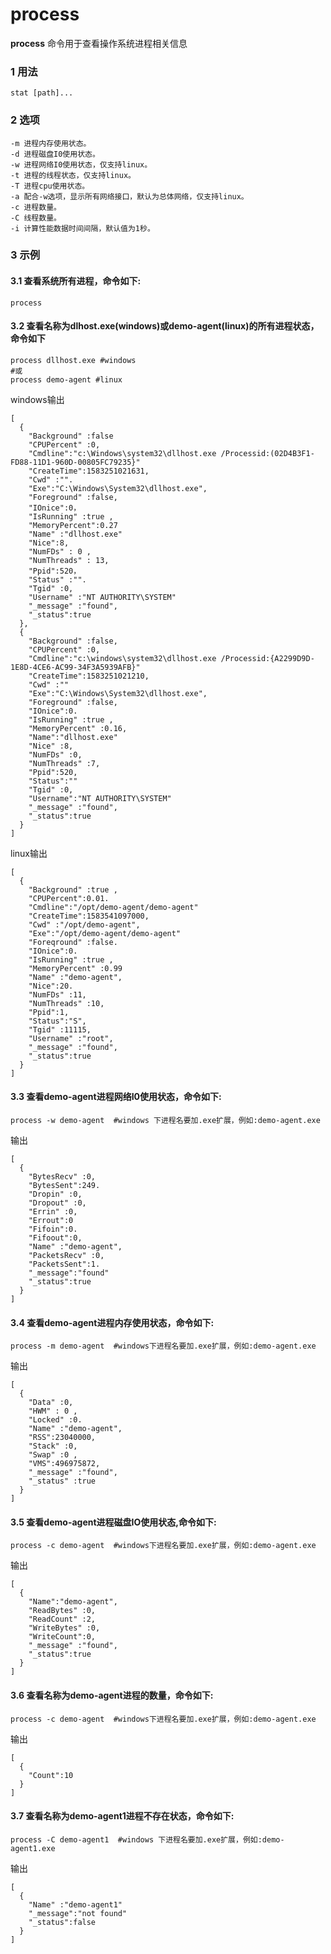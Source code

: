 # process

**process** 命令用于查看操作系统进程相关信息

### 1 用法

    stat [path]...

### 2 选项
	-m 进程内存使用状态。
	-d 进程磁盘I0使用状态。
	-w 进程网络I0使用状态，仅支持linux。
	-t 进程的线程状态，仅支持linux。
	-T 进程cpu使用状态。
	-a 配合-w选项，显示所有网络接口，默认为总体网络，仅支持linux。
	-c 进程数量。
	-C 线程数量。
	-i 计算性能数据时间间隔，默认值为1秒。

### 3 示例
#### 3.1 查看系统所有进程，命令如下:
	process
#### 3.2 查看名称为dlhost.exe(windows)或demo-agent(linux)的所有进程状态，命令如下
	process dllhost.exe #windows
	#或
	process demo-agent #linux

windows输出

	[
	  {
		"Background" :false
		"CPUPercent" :0,
		"Cmdline":"c:\Windows\system32\dllhost.exe /Processid:(02D4B3F1-FD88-11D1-960D-00805FC79235}"
		"CreateTime":1583251021631,
		"Cwd" :"".
		"Exe":"C:\Windows\System32\dllhost.exe",
		"Foreground" :false,
		"IOnice":0，
		"IsRunning" :true ,
		"MemoryPercent":0.27
		"Name" :"dllhost.exe"
		"Nice":8,
		"NumFDs" : 0 ,
		"NumThreads" : 13,
		"Ppid":520，
		"Status" :"".
		"Tgid" :0,
		"Username" :"NT AUTHORITY\SYSTEM"
		"_message" :"found",
		"_status":true
	  },
	  {
		"Background" :false,
		"CPUPercent" :0,
		"Cmdline":"c:\windows\system32\dllhost.exe /Processid:{A2299D9D-1E8D-4CE6-AC99-34F3A5939AFB}"
		"CreateTime":1583251021210,
		"Cwd" :""
		"Exe":"C:\Windows\System32\dllhost.exe",
		"Foreground" :false,
		"IOnice":0.
		"IsRunning" :true ,
		"MemoryPercent" :0.16,
		"Name":"dllhost.exe"
		"Nice" :8,
		"NumFDs" :0,
		"NumThreads" :7,
		"Ppid":520,
		"Status":""
		"Tgid" :0,
		"Username":"NT AUTHORITY\SYSTEM"
		"_message" :"found",
		"_status":true
	  }
	]
linux输出

	[
	  {
		"Background" :true ,
		"CPUPercent":0.01.
		"Cmdline":"/opt/demo-agent/demo-agent"
		"CreateTime":1583541097000,
		"Cwd" :"/opt/demo-agent",
		"Exe":"/opt/demo-agent/demo-agent"
		"Foreqround" :false.
		"IOnice":0.
		"IsRunning" :true ,
		"MemoryPercent" :0.99
		"Name" :"demo-agent",
		"Nice":20.
		"NumFDs" :11,
		"NumThreads" :10,
		"Ppid":1,
		"Status":"S",
		"Tgid" :11115,
		"Username" :"root",
		"_message" :"found",
		"_status":true
	  }
	]

#### 3.3 查看demo-agent进程网络I0使用状态，命令如下:
	process -w demo-agent  #windows 下进程名要加.exe扩展，例如:demo-agent.exe
	
输出

	[
	  {
		"BytesRecv" :0,
		"BytesSent":249.
		"Dropin" :0,
		"Dropout" :0,
		"Errin" :0,
		"Errout":0
		"Fifoin":0.
		"Fifoout":0,
		"Name" :"demo-agent",
		"PacketsRecv" :0,
		"PacketsSent":1.
		"_message":"found"
		"_status":true
	  }
	]
#### 3.4 查看demo-agent进程内存使用状态，命令如下:
	process -m demo-agent  #windows下进程名要加.exe扩展，例如:demo-agent.exe

输出

	[
	  {
		"Data" :0,
		"HWM" : 0 ,
		"Locked" :0.
		"Name" :"demo-agent",
		"RSS":23040000,
		"Stack" :0,
		"Swap" :0 ,
		"VMS":496975872,
		"_message" :"found",
		"_status" :true
	  }
	]
#### 3.5 查看demo-agent进程磁盘IO使用状态,命令如下:
	process -c demo-agent  #windows下进程名要加.exe扩展，例如:demo-agent.exe

输出

	[
	  {
		"Name":"demo-agent",
		"ReadBytes" :0,
		"ReadCount" :2,
		"WriteBytes" :0,
		"WriteCount":0,
		"_message" :"found",
		"_status":true
	  }
	]
#### 3.6 查看名称为demo-agent进程的数量，命令如下:

	process -c demo-agent  #windows下进程名要加.exe扩展，例如:demo-agent.exe

输出

	[
	  {
		"Count":10
	  }
	]
#### 3.7 查看名称为demo-agent1进程不存在状态，命令如下:
	process -C demo-agent1  #windows 下进程名要加.exe扩展，例如:demo-agent1.exe
	
输出

	[
	  {
		"Name" :"demo-agent1"
		"_message":"not found"
		"_status":false
	  }
	]